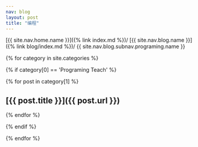 ```yaml
---
nav: blog
layout: post
title: "编程"
---
```


[{{ site.nav.home.name }}]({% link index.md %})/
[{{ site.nav.blog.name }}]({% link blog/index.md %})/
{{ site.nav.blog.subnav.programing.name }}

{% for category in site.categories %}

{% if category[0] == 'Programing Teach' %}

{% for post in category[1] %}
## [{{ post.title }}]({{ post.url }})
{% endfor %}

{% endif %}

{% endfor %}